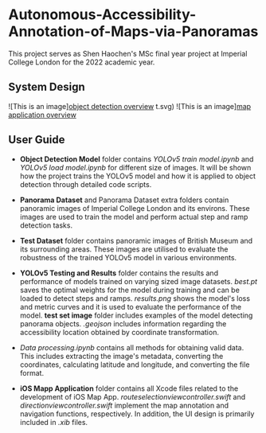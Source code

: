 # Autonomous-Accessibility-Annotation-of-Maps-via-Panoramas

This project serves as Shen Haochen's MSc final year project at Imperial College London for the 2022 academic year.

## System Design

![This is an image][object detection overview](https://user-images.githubusercontent.com/99172459/187585232-d4669342-3673-4af1-a6fc-020b5449677b.jpg)
t.svg)
![This is an image][map application overview](https://user-images.githubusercontent.com/99172459/187585278-3470f96b-a06b-42aa-a770-2ebff4ddc13b.jpg)

## User Guide

- **Object Detection Model** folder contains _YOLOv5 train model.ipynb_ and _YOLOv5 load model.ipynb_ for different size of images. It will be shown how the project trains the YOLOv5 model and how it is applied to object detection through detailed code scripts.

- **Panorama Dataset** and Panorama Dataset extra folders contain panoramic images of Imperial College London and its environs. These images are used to train the model and perform actual step and ramp detection tasks.

- **Test Dataset** folder contains panoramic images of British Museum and its surrounding areas. These images are utilised to evaluate the robustness of the trained YOLOv5 model in various environments.

- **YOLOv5 Testing and Results** folder contains the results and performance of models trained on varying sized image datasets. _best.pt_ saves the optimal weights for the model during training and can be loaded to detect steps and ramps. _results.png_ shows the model's loss and metric curves and it is used to evaluate the performance of the model. **test set image** folder includes examples of the model detecting panorama objects. _.geojson_ includes information regarding the accessibility location obtained by coordinate transformation.

- _Data processing.ipynb_ contains all methods for obtaining valid data. This includes extracting the image's metadata, converting the coordinates, calculating latitude and longitude, and converting the file format.

- **iOS Mapp Application** folder contains all Xcode files related to the development of iOS Map App. _routeselectionviewcontroller.swift_ and _directionviewcontroller.swift_ implement the map annotation and navigation functions, respectively. In addition, the UI design is primarily included in _.xib_ files.
    

